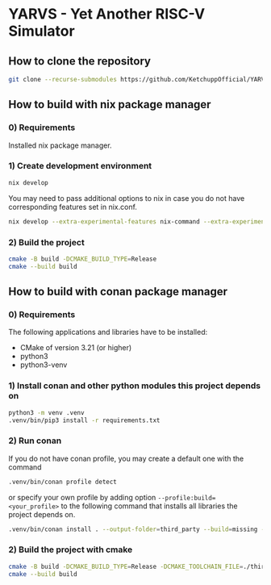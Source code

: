 # YARVS - Yet Another RISC-V Simulator

## How to clone the repository

```bash
git clone --recurse-submodules https://github.com/KetchuppOfficial/YARVS.git
```

## How to build with nix package manager

### 0) Requirements

Installed nix package manager.

### 1) Create development environment

```bash
nix develop
```

You may need to pass additional options to nix in case you do not have corresponding features set
in nix.conf.

```bash
nix develop --extra-experimental-features nix-command --extra-experimental-features flakes
```

### 2) Build the project

```bash
cmake -B build -DCMAKE_BUILD_TYPE=Release
cmake --build build
```

## How to build with conan package manager

### 0) Requirements

The following applications and libraries have to be installed:

- CMake of version 3.21 (or higher)
- python3
- python3-venv

### 1) Install conan and other python modules this project depends on

```bash
python3 -m venv .venv
.venv/bin/pip3 install -r requirements.txt
```

### 2) Run conan

If you do not have conan profile, you may create a default one with the command

```bash
.venv/bin/conan profile detect
```

or specify your own profile by adding option `--profile:build=<your_profile>` to the following
command that installs all libraries the project depends on.

```bash
.venv/bin/conan install . --output-folder=third_party --build=missing -s compiler.cppstd=23
```

### 2) Build the project with cmake

```bash
cmake -B build -DCMAKE_BUILD_TYPE=Release -DCMAKE_TOOLCHAIN_FILE=./third_party/conan_toolchain.cmake
cmake --build build
```
